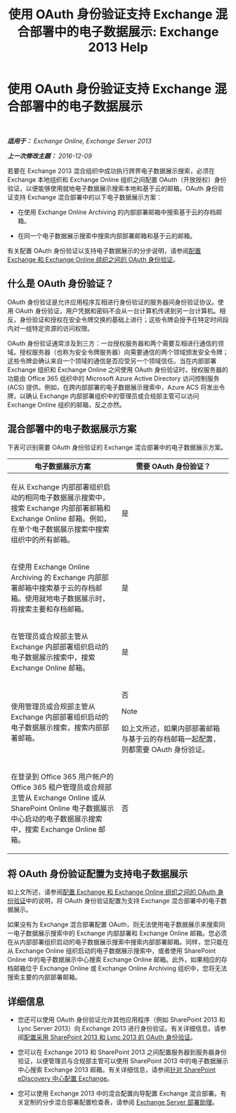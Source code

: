 ﻿---
title: '使用 OAuth 身份验证支持 Exchange 混合部署中的电子数据展示: Exchange 2013 Help'
TOCTitle: 使用 OAuth 身份验证支持 Exchange 混合部署中的电子数据展示
ms:assetid: b069f8db-fbe1-4047-ad97-d00172ee6a12
ms:mtpsurl: https://technet.microsoft.com/zh-cn/library/Dn497703(v=EXCHG.150)
ms:contentKeyID: 61297549
ms.date: 01/11/2018
mtps_version: v=EXCHG.150
ms.translationtype: HT
---

# 使用 OAuth 身份验证支持 Exchange 混合部署中的电子数据展示

 

_**适用于：** Exchange Online, Exchange Server 2013_

_**上一次修改主题：** 2016-12-09_

若要在 Exchange 2013 混合组织中成功执行跨界电子数据展示搜索，必须在 Exchange 本地组织和 Exchange Online 组织之间配置 OAuth（开放授权）身份验证，以便能够使用就地电子数据展示搜索本地和基于云的邮箱。OAuth 身份验证支持 Exchange 混合部署中的以下电子数据展示方案：

  - 在使用 Exchange Online Archiving 的内部部署邮箱中搜索基于云的存档邮箱。

  - 在同一个电子数据展示搜索中搜索内部部署邮箱和基于云的邮箱。

有关配置 OAuth 身份验证以支持电子数据展示的分步说明，请参阅[配置 Exchange 和 Exchange Online 组织之间的 OAuth 身份验证](configure-oauth-authentication-between-exchange-and-exchange-online-organizations-exchange-2013-help.md)。

## 什么是 OAuth 身份验证？

OAuth 身份验证是允许应用程序互相进行身份验证的服务器间身份验证协议。使用 OAuth 身份验证，用户凭据和密码不会从一台计算机传递到另一台计算机。相反，身份验证和授权在安全令牌交换的基础上进行；这些令牌会授予在特定时间段内对一组特定资源的访问权限。

OAuth 身份验证通常涉及到三方：一台授权服务器和两个需要互相进行通信的领域。授权服务器（也称为安全令牌服务器）向需要通信的两个领域颁发安全令牌；这些令牌会确认来自一个领域的通信是否应受另一个领域信任。当在内部部署 Exchange 组织和 Exchange Online 之间使用 OAuth 身份验证时，授权服务器的功能由 Office 365 组织中的 Microsoft Azure Active Directory 访问控制服务 (ACS) 提供。例如，在跨内部部署的电子数据展示搜索中，Azure ACS 将发出令牌，以确认 Exchange 内部部署组织中的管理员或合规部主管可以访问 Exchange Online 组织的邮箱，反之亦然。

## 混合部署中的电子数据展示方案

下表可识别需要 OAuth 身份验证的 Exchange 混合部署中的电子数据展示方案。


<table>
<colgroup>
<col style="width: 50%" />
<col style="width: 50%" />
</colgroup>
<thead>
<tr class="header">
<th>电子数据展示方案</th>
<th>需要 OAuth 身份验证？</th>
</tr>
</thead>
<tbody>
<tr class="odd">
<td><p>在从 Exchange 内部部署组织启动的相同电子数据展示搜索中，搜索 Exchange 内部部署邮箱和 Exchange Online 邮箱。例如，在单个电子数据展示搜索中搜索组织中的所有邮箱。</p></td>
<td><p>是</p></td>
</tr>
<tr class="even">
<td><p>在使用 Exchange Online Archiving 的 Exchange 内部部署邮箱中搜索基于云的存档邮箱。使用就地电子数据展示时，将搜索主要和存档邮箱。</p></td>
<td><p>是</p></td>
</tr>
<tr class="odd">
<td><p>在管理员或合规部主管从 Exchange 内部部署组织启动的电子数据展示搜索中，搜索 Exchange Online 邮箱。</p></td>
<td><p>是</p></td>
</tr>
<tr class="even">
<td><p>使用管理员或合规部主管从 Exchange 内部部署组织启动的电子数据展示搜索，搜索内部部署邮箱。</p></td>
<td><p>否</p>

> [!NOTE]  
> 如上文所述，如果内部部署邮箱与基于云的存档邮箱一起配置，则都需要 OAuth 身份验证。

</td>
</tr>
<tr class="odd">
<td><p>在登录到 Office 365 用户帐户的 Office 365 租户管理员或合规部主管从 Exchange Online 或从 SharePoint Online 电子数据展示中心启动的电子数据展示搜索中，搜索 Exchange Online 邮箱。</p></td>
<td><p>否</p></td>
</tr>
</tbody>
</table>


## 将 OAuth 身份验证配置为支持电子数据展示

如上文所述，请参阅[配置 Exchange 和 Exchange Online 组织之间的 OAuth 身份验证](configure-oauth-authentication-between-exchange-and-exchange-online-organizations-exchange-2013-help.md)中的说明，将 OAuth 身份验证配置为支持 Exchange 混合部署中的电子数据展示。

如果没有为 Exchange 混合部署配置 OAuth，则无法使用电子数据展示来搜索同一电子数据展示搜索中的 Exchange 内部部署和 Exchange Online 邮箱。您必须在从内部部署组织启动的电子数据展示搜索中搜索内部部署邮箱。同样，您只能在从 Exchange Online 组织启动的电子数据展示搜索中，或者使用 SharePoint Online 中的电子数据展示中心搜索 Exchange Online 邮箱。此外，如果相应的存档邮箱位于 Exchange Online 或 Exchange Online Archiving 组织中，您将无法搜索主要的内部部署邮箱。

## 详细信息

  - 您还可以使用 OAuth 身份验证允许其他应用程序（例如 SharePoint 2013 和 Lync Server 2013）向 Exchange 2013 进行身份验证。有关详细信息，请参阅[配置采用 SharePoint 2013 和 Lync 2013 的 OAuth 身份验证](configure-oauth-authentication-with-sharepoint-2013-and-lync-2013-exchange-2013-help.md)。

  - 您可以在 Exchange 2013 和 SharePoint 2013 之间配置服务器到服务器身份验证，以便管理员与合规部主管可以使用 SharePoint 2013 中的电子数据展示中心搜索 Exchange 2013 邮箱。有关详细信息，请参阅[针对 SharePoint eDiscovery 中心配置 Exchange](configure-exchange-for-sharepoint-ediscovery-center-exchange-2013-help.md)。

  - 您可以使用 Exchange 2013 中的混合配置向导配置 Exchange 混合部署。有关定制的分步混合部署配置检查表，请参阅 [Exchange Server 部署助理](https://go.microsoft.com/fwlink/p/?linkid=277105)。

